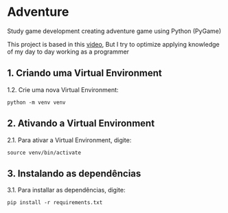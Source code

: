 # Adventure

Study game development creating adventure game using Python (PyGame)

This project is based in this [video](https://www.youtube.com/watch?v=QU1pPzEGrqw&t=221s), But I try to optimize applying knowledge of my day to day working as
a programmer

## 1. Criando uma Virtual Environment
1.2. Crie uma nova Virtual Environment:
```
python -m venv venv
```
## 2. Ativando a Virtual Environment
2.1. Para ativar a Virtual Environment, digite:
```
source venv/bin/activate
```
## 3. Instalando as dependências
3.1. Para installar as dependências, digite:
```
pip install -r requirements.txt
```
